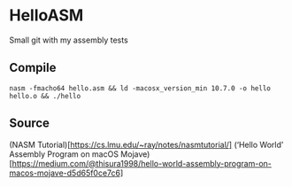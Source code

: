 # HelloASM
Small git with my assembly tests

## Compile
```
nasm -fmacho64 hello.asm && ld -macosx_version_min 10.7.0 -o hello hello.o && ./hello
```

## Source

(NASM Tutorial)[https://cs.lmu.edu/~ray/notes/nasmtutorial/]
(‘Hello World’ Assembly Program on macOS Mojave)[https://medium.com/@thisura1998/hello-world-assembly-program-on-macos-mojave-d5d65f0ce7c6]
